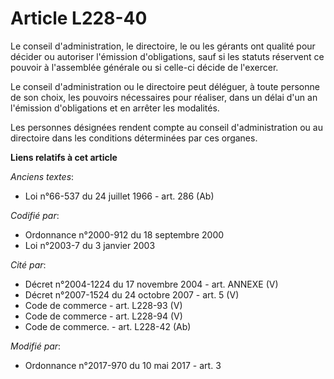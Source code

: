 # Article L228-40

Le conseil d'administration, le directoire, le ou les gérants ont qualité pour décider ou autoriser l'émission d'obligations,
sauf si les statuts réservent ce pouvoir à l'assemblée générale ou si celle-ci décide de l'exercer.

Le conseil d'administration ou le directoire peut déléguer, à toute personne de son choix, les pouvoirs nécessaires pour
réaliser, dans un délai d'un an l'émission d'obligations et en arrêter les modalités.

Les personnes désignées rendent compte au conseil d'administration ou au directoire dans les conditions déterminées par ces
organes.

**Liens relatifs à cet article**

_Anciens textes_:

  - Loi n°66-537 du 24 juillet 1966 - art. 286 (Ab)

_Codifié par_:

  - Ordonnance n°2000-912 du 18 septembre 2000
  - Loi n°2003-7 du 3 janvier 2003

_Cité par_:

  - Décret n°2004-1224 du 17 novembre 2004 - art. ANNEXE (V)
  - Décret n°2007-1524 du 24 octobre 2007 - art. 5 (V)
  - Code de commerce - art. L228-93 (V)
  - Code de commerce - art. L228-94 (V)
  - Code de commerce. - art. L228-42 (Ab)

_Modifié par_:

  - Ordonnance n°2017-970 du 10 mai 2017 - art. 3
